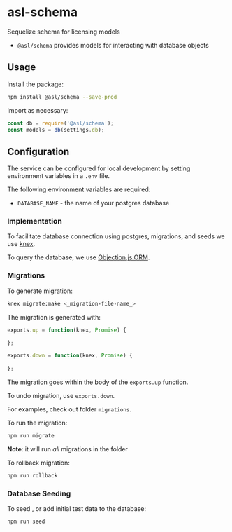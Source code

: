 # asl-schema
Sequelize schema for licensing models

* `@asl/schema` provides models for interacting with database objects

## Usage

Install the package:

```bash
npm install @asl/schema --save-prod
```

Import as necessary:

```js
const db = require('@asl/schema');
const models = db(settings.db);
```

## Configuration

The service can be configured for local development by setting environment variables in a `.env` file.

The following environment variables are required:

* `DATABASE_NAME` - the name of your postgres database

### Implementation

To facilitate database connection using postgres, migrations, and seeds we use [knex](https://knexjs.org/).

To query the database, we use [Objection.js ORM](http://vincit.github.io/objection.js/#introduction).

### Migrations

To generate migration:

```bash
knex migrate:make <_migration-file-name_>
```
The migration is generated with:

```js
exports.up = function(knex, Promise) {
  
};

exports.down = function(knex, Promise) {
  
};
```

The migration goes within the body of the ```exports.up``` function.

To undo migration, use ```exports.down```.

For examples, check out folder ```migrations```.

To run the migration:

```bash
npm run migrate
```

**Note**: it will run _all_ migrations in the folder 

To rollback migration:

```bash
npm run rollback
```

### Database Seeding

To seed , or add initial test data to the database:

```bash
npm run seed
```
